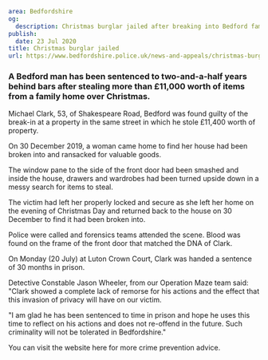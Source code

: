 ```yaml
area: Bedfordshire
og:
  description: Christmas burglar jailed after breaking into Bedford family home
publish:
  date: 23 Jul 2020
title: Christmas burglar jailed
url: https://www.bedfordshire.police.uk/news-and-appeals/christmas-burglar-jailed
```

### A Bedford man has been sentenced to two-and-a-half years behind bars after stealing more than £11,000 worth of items from a family home over Christmas.

Michael Clark, 53, of Shakespeare Road, Bedford was found guilty of the break-in at a property in the same street in which he stole £11,400 worth of property.

On 30 December 2019, a woman came home to find her house had been broken into and ransacked for valuable goods.

The window pane to the side of the front door had been smashed and inside the house, drawers and wardrobes had been turned upside down in a messy search for items to steal.

The victim had left her properly locked and secure as she left her home on the evening of Christmas Day and returned back to the house on 30 December to find it had been broken into.

Police were called and forensics teams attended the scene. Blood was found on the frame of the front door that matched the DNA of Clark.

On Monday (20 July) at Luton Crown Court, Clark was handed a sentence of 30 months in prison.

Detective Constable Jason Wheeler, from our Operation Maze team said: "Clark showed a complete lack of remorse for his actions and the effect that this invasion of privacy will have on our victim.

"I am glad he has been sentenced to time in prison and hope he uses this time to reflect on his actions and does not re-offend in the future. Such criminality will not be tolerated in Bedfordshire."

You can visit the website here for more crime prevention advice.
